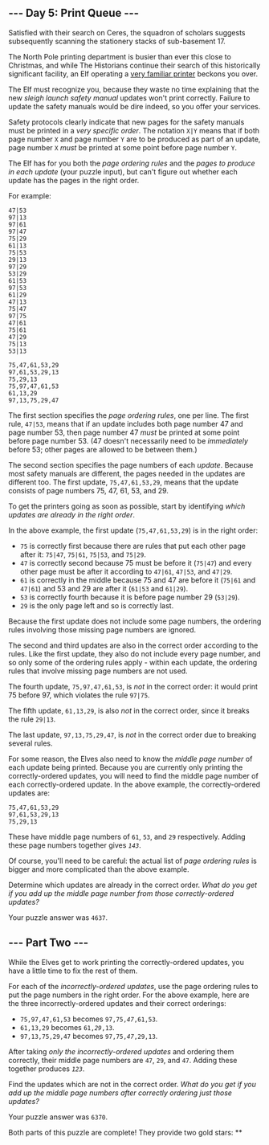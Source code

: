 ## --- Day 5: Print Queue ---

Satisfied with their search on Ceres, the squadron of scholars suggests
subsequently scanning the
<span title="Specifically, the surely-stationary stationery stacks.">stationery</span>
stacks of sub-basement 17.

The North Pole printing department is busier than ever this close to
Christmas, and while The Historians continue their search of this
historically significant facility, an Elf operating a [very familiar
printer](https://adventofcode.com/2017/day/1) beckons you over.

The Elf must recognize you, because they waste no time explaining that
the new *sleigh launch safety manual* updates won't print correctly.
Failure to update the safety manuals would be dire indeed, so you offer
your services.

Safety protocols clearly indicate that new pages for the safety manuals
must be printed in a *very specific order*. The notation `X|Y` means
that if both page number `X` and page number `Y` are to be produced as
part of an update, page number `X` *must* be printed at some point
before page number `Y`.

The Elf has for you both the *page ordering rules* and the *pages to
produce in each update* (your puzzle input), but can't figure out
whether each update has the pages in the right order.

For example:

    47|53
    97|13
    97|61
    97|47
    75|29
    61|13
    75|53
    29|13
    97|29
    53|29
    61|53
    97|53
    61|29
    47|13
    75|47
    97|75
    47|61
    75|61
    47|29
    75|13
    53|13

    75,47,61,53,29
    97,61,53,29,13
    75,29,13
    75,97,47,61,53
    61,13,29
    97,13,75,29,47

The first section specifies the *page ordering rules*, one per line. The
first rule, `47|53`, means that if an update includes both page number
47 and page number 53, then page number 47 *must* be printed at some
point before page number 53. (47 doesn't necessarily need to be
*immediately* before 53; other pages are allowed to be between them.)

The second section specifies the page numbers of each *update*. Because
most safety manuals are different, the pages needed in the updates are
different too. The first update, `75,47,61,53,29`, means that the update
consists of page numbers 75, 47, 61, 53, and 29.

To get the printers going as soon as possible, start by identifying
*which updates are already in the right order*.

In the above example, the first update (`75,47,61,53,29`) is in the
right order:

- `75` is correctly first because there are rules that put each other
  page after it: `75|47`, `75|61`, `75|53`, and `75|29`.
- `47` is correctly second because 75 must be before it (`75|47`) and
  every other page must be after it according to `47|61`, `47|53`, and
  `47|29`.
- `61` is correctly in the middle because 75 and 47 are before it
  (`75|61` and `47|61`) and 53 and 29 are after it (`61|53` and
  `61|29`).
- `53` is correctly fourth because it is before page number 29
  (`53|29`).
- `29` is the only page left and so is correctly last.

Because the first update does not include some page numbers, the
ordering rules involving those missing page numbers are ignored.

The second and third updates are also in the correct order according to
the rules. Like the first update, they also do not include every page
number, and so only some of the ordering rules apply - within each
update, the ordering rules that involve missing page numbers are not
used.

The fourth update, `75,97,47,61,53`, is *not* in the correct order: it
would print 75 before 97, which violates the rule `97|75`.

The fifth update, `61,13,29`, is also *not* in the correct order, since
it breaks the rule `29|13`.

The last update, `97,13,75,29,47`, is *not* in the correct order due to
breaking several rules.

For some reason, the Elves also need to know the *middle page number* of
each update being printed. Because you are currently only printing the
correctly-ordered updates, you will need to find the middle page number
of each correctly-ordered update. In the above example, the
correctly-ordered updates are:

    75,47,61,53,29
    97,61,53,29,13
    75,29,13

These have middle page numbers of `61`, `53`, and `29` respectively.
Adding these page numbers together gives *`143`*.

Of course, you'll need to be careful: the actual list of *page ordering
rules* is bigger and more complicated than the above example.

Determine which updates are already in the correct order. *What do you
get if you add up the middle page number from those correctly-ordered
updates?*

Your puzzle answer was `4637`.

## --- Part Two ---

While the Elves get to work printing the correctly-ordered updates, you
have a little time to fix the rest of them.

For each of the *incorrectly-ordered updates*, use the page ordering
rules to put the page numbers in the right order. For the above example,
here are the three incorrectly-ordered updates and their correct
orderings:

- `75,97,47,61,53` becomes `97,75,`*`47`*`,61,53`.
- `61,13,29` becomes `61,`*`29`*`,13`.
- `97,13,75,29,47` becomes `97,75,`*`47`*`,29,13`.

After taking *only the incorrectly-ordered updates* and ordering them
correctly, their middle page numbers are `47`, `29`, and `47`. Adding
these together produces *`123`*.

Find the updates which are not in the correct order. *What do you get if
you add up the middle page numbers after correctly ordering just those
updates?*

Your puzzle answer was `6370`.

Both parts of this puzzle are complete! They provide two gold stars:
\*\*
